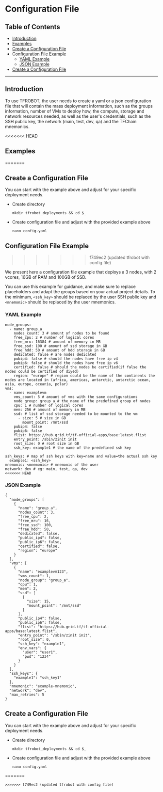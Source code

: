 <h1> Configuration File</h1>

<h2>Table of Contents</h2>

- [Introduction](#introduction)
- [Examples](#examples)
- [Create a Configuration File](#create-a-configuration-file)
- [Configuration File Example](#configuration-file-example)
  - [YAML Example](#yaml-example)
  - [JSON Example](#json-example)
- [Create a Configuration File](#create-a-configuration-file-1)

***

## Introduction

To use TFROBOT, the user needs to create a yaml or a json configuration file that will contain the mass deployment information, such as the groups information, number of VMs to deploy how, the compute, storage and network resources needed, as well as the user's credentials, such as the SSH public key, the network (main, test, dev, qa) and the TFChain mnemonics.

<<<<<<< HEAD
## Examples
=======
## Create a Configuration File

You can start with the example above and adjust for your specific deployment needs.

- Create directory
  ```
  mkdir tfrobot_deployments && cd $_
  ```
- Create configuration file and adjust with the provided example above
  ```
  nano config.yaml
  ```

## Configuration File Example
>>>>>>> f749ec2 (updated tfrobot with config file)

We present here a configuration file example that deploys a 3 nodes, with 2 vcores, 16GB of RAM and 100GB of SSD.

You can use this example for guidance, and make sure to replace placeholders and adapt the groups based on your actual project details. To the minimum, `<ssh_key>` should be replaced by the user SSH public key and `<mnemonic>` should be replaced by the user mnemonics.

### YAML Example

```
node_groups:
  - name: group_a
    nodes_count: 3 # amount of nodes to be found
    free_cpu: 2 # number of logical cores
    free_mru: 16384 # amount of memory in MB
    free_ssd: 100 # amount of ssd storage in GB
    free_hdd: 50 # amount of hdd storage in GB
    dedicated: false # are nodes dedicated
    pubip4: false # should the nodes have free ip v4
    pubip6: false # should the nodes have free ip v6
    certified: false # should the nodes be certified(if false the nodes could be certified of diyed) 
    region: "europe" # region could be the name of the continents the nodes are located in (africa, americas, antarctic, antarctic ocean, asia, europe, oceania, polar)
vms:
  - name: examplevm
    vms_count: 5 # amount of vms with the same configurations
    node_group: group_a # the name of the predefined group of nodes
    cpu: 1 # number of logical cores
    mem: 256 # amount of memory in MB
    ssd: # list of ssd storage needed to be mounted to the vm
      - size: 5 # size in GB
        mount_point: /mnt/ssd
    pubip4: false
    pubip6: false
    flist: https://hub.grid.tf/tf-official-apps/base:latest.flist
    entry_point: /sbin/zinit init
    root_size: 0 # root size in GB
    ssh_key: example1 # the name of the predefined ssh key

ssh_keys: # map of ssh keys with key=name and value=the actual ssh key
  example1: <ssh_key>
mnemonic: <mnemonic> # mnemonic of the user
network: dev # eg: main, test, qa, dev
<<<<<<< HEAD
```

### JSON Example

```
{
  "node_groups": [
    {
      "name": "group_a",
      "nodes_count": 3,
      "free_cpu": 2,
      "free_mru": 16,
      "free_ssd": 100,
      "free_hdd": 50,
      "dedicated": false,
      "public_ip4": false,
      "public_ip6": false,
      "certified": false,
      "region": "europe"
    }
  ],
  "vms": [
    {
      "name": "examplevm123",
      "vms_count": 1,
      "node_group": "group_a",
      "cpu": 1,
      "mem": 2,
      "ssd": [
        {
          "size": 15,
          "mount_point": "/mnt/ssd"
        }
      ],
      "public_ip4": false,
      "public_ip6": false,
      "flist": "https://hub.grid.tf/tf-official-apps/base:latest.flist",
      "entry_point": "/sbin/zinit init",
      "root_size": 0,
      "ssh_key": "example1",
      "env_vars": {
        "user": "user1",
        "pwd": "1234"
      }
    }
  ],
  "ssh_keys": {
    "example1": "ssh_key1"
  },
  "mnemonic": "example-mnemonic",
  "network": "dev",
  "max_retries": 5
}
```

## Create a Configuration File

You can start with the example above and adjust for your specific deployment needs.

- Create directory
  ```
  mkdir tfrobot_deployments && cd $_
  ```
- Create configuration file and adjust with the provided example above
  ```
  nano config.yaml
  ```
=======
```
>>>>>>> f749ec2 (updated tfrobot with config file)
